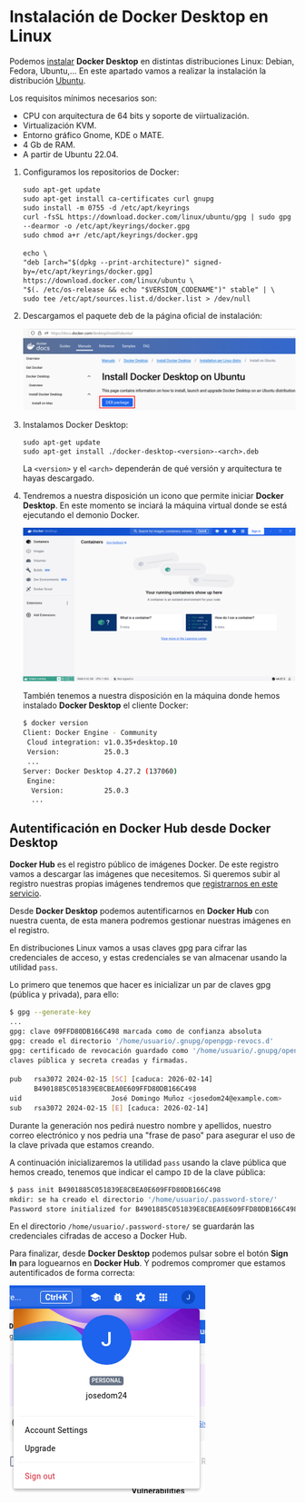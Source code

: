 # Instalación de Docker Desktop en Linux

Podemos [instalar](https://docs.docker.com/desktop/install/linux-install/) **Docker Desktop** en distintas distribuciones Linux: Debian, Fedora, Ubuntu,... En este apartado vamos a realizar la instalación la distribución [Ubuntu](https://docs.docker.com/desktop/install/ubuntu/).

Los requisitos mínimos necesarios son:

* CPU con arquitectura de 64 bits y soporte de viirtualización.
* Virtualización KVM.
* Entorno gráfico Gnome, KDE o MATE.
* 4 Gb de RAM.
* A partir de Ubuntu 22.04.

1. Configuramos los repositorios de Docker:
    ```
    sudo apt-get update
    sudo apt-get install ca-certificates curl gnupg
    sudo install -m 0755 -d /etc/apt/keyrings
    curl -fsSL https://download.docker.com/linux/ubuntu/gpg | sudo gpg --dearmor -o /etc/apt/keyrings/docker.gpg
    sudo chmod a+r /etc/apt/keyrings/docker.gpg
    
    echo \
    "deb [arch="$(dpkg --print-architecture)" signed-by=/etc/apt/keyrings/docker.gpg] https://download.docker.com/linux/ubuntu \
    "$(. /etc/os-release && echo "$VERSION_CODENAME")" stable" | \
    sudo tee /etc/apt/sources.list.d/docker.list > /dev/null
    ```

2. Descargamos el paquete deb de la página oficial de instalación:

    ![linux](img/linux1.png)

3. Instalamos Docker Desktop:

    ```
    sudo apt-get update
    sudo apt-get install ./docker-desktop-<version>-<arch>.deb
    ```

    La `<version>` y el `<arch>` dependerán de qué versión y arquitectura te hayas descargado.

4. Tendremos a nuestra disposición un icono que permite iniciar **Docker Desktop**. En este momento se inciará la máquina virtual donde se está ejecutando el demonio Docker.

    ![linux](img/linux2.png)

    También tenemos a nuestra disposición en la máquina donde hemos instalado **Docker Desktop** el cliente Docker:

    ```bash
    $ docker version
    Client: Docker Engine - Community
     Cloud integration: v1.0.35+desktop.10
     Version:           25.0.3
     ...
    Server: Docker Desktop 4.27.2 (137060)
     Engine:
      Version:          25.0.3
      ...

## Autentificación en Docker Hub desde Docker Desktop

**Docker Hub** es el registro público de imágenes Docker. De este registro vamos a descargar las imágenes que necesitemos. Si queremos subir al registro nuestras propias imágenes tendremos que [registrarnos en este servicio](https://hub.docker.com/signup).

Desde **Docker Desktop** podemos autentificarnos en **Docker Hub** con nuestra cuenta, de esta manera podremos gestionar nuestras imágenes en el registro.

En distribuciones Linux vamos a usas claves gpg para cifrar las credenciales de acceso, y estas credenciales se van almacenar usando la utilidad `pass`.

Lo primero que tenemos que hacer es inicializar un par de claves gpg (pública y privada), para ello:

```bash
$ gpg --generate-key
...
gpg: clave 09FFD80DB166C498 marcada como de confianza absoluta
gpg: creado el directorio '/home/usuario/.gnupg/openpgp-revocs.d'
gpg: certificado de revocación guardado como '/home/usuario/.gnupg/openpgp-revocs.d/B4901885C051839E8CBEA0E609FFD80DB166C498.rev'
claves pública y secreta creadas y firmadas.

pub   rsa3072 2024-02-15 [SC] [caduca: 2026-02-14]
      B4901885C051839E8CBEA0E609FFD80DB166C498
uid                      José Domingo Muñoz <josedom24@example.com>
sub   rsa3072 2024-02-15 [E] [caduca: 2026-02-14]

```

Durante la generación nos pedirá nuestro nombre y apellidos, nuestro correo electrónico y nos pedria una "frase de paso" para asegurar el uso de la clave privada que estamos creando.

A continuación inicializaremos la utilidad `pass` usando la clave pública que hemos creado, tenemos que indicar el campo `ID` de la clave pública:

```bash
$ pass init B4901885C051839E8CBEA0E609FFD80DB166C498
mkdir: se ha creado el directorio '/home/usuario/.password-store/'
Password store initialized for B4901885C051839E8CBEA0E609FFD80DB166C498
```

En el directorio `/home/usuario/.password-store/` se guardarán las credenciales cifradas de acceso a Docker Hub.

Para finalizar, desde **Docker Desktop** podemos pulsar sobre el botón **Sign In** para loguearnos en **Docker Hub**. Y podremos compromer que estamos autentificados de forma correcta:

![linux](img/linux3.png)